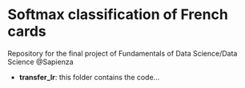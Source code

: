 # Softmax classification of French cards
Repository for the final project of Fundamentals of Data Science/Data Science @Sapienza

* **transfer_lr**: this folder contains the code...
